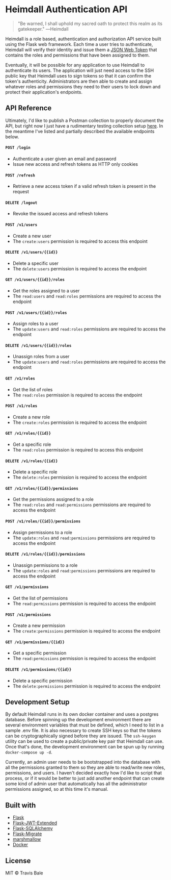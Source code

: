 # Heimdall Authentication API

> "Be warned, I shall uphold my sacred oath to protect this realm as its gatekeeper." ―Heimdall

Heimdall is a role based, authentication and authorization API service built using the Flask web framework. Each time a user tries to authenticate, Heimdall will verify their identity and issue them a [JSON Web Token](https://jwt.io/) that contains the roles and permissions that have been assigned to them.

Eventually, it will be possible for any application to use Heimdall to authenticate its users. The application will just need access to the SSH public key that Heimdall uses to sign tokens so that it can confirm the token's authenticity. Administrators are then able to create and assign whatever roles and permissions they need to their users to lock down and protect their application's endpoints.

## API Reference

Ultimately, I'd like to publish a Postman collection to properly document the API, but right now I just have a rudimentary testing collection setup [here](https://documenter.getpostman.com/view/4230650/TVYM5bhU). In the meantime I've listed and partially described the available endpoints below.

#### `POST /login`

- Authenticate a user given an email and password
- Issue new access and refresh tokens as HTTP only cookies

#### `POST /refresh`

- Retrieve a new access token if a valid refresh token is present in the request

#### `DELETE /logout`

- Revoke the issued access and refresh tokens

#### `POST /v1/users`

- Create a new user
- The `create:users` permission is required to access this endpoint

#### `DELETE /v1/users/{{id}}`

- Delete a specific user
- The `delete:users` permission is required to access the endpoint

#### `GET /v1/users/{{id}}/roles`

- Get the roles assigned to a user
- The `read:users` and `read:roles` permissions are required to access the endpoint

#### `POST /v1/users/{{id}}/roles`

- Assign roles to a user
- The `update:users` and `read:roles` permissions are required to access the endpoint

#### `DELETE /v1/users/{{id}}/roles`

- Unassign roles from a user
- The `update:users` and `read:roles` permissions are required to access the endpoint

#### `GET /v1/roles`

- Get the list of roles
- The `read:roles` permission is required to access the endpoint

#### `POST /v1/roles`

- Create a new role
- The `create:roles` permission is required to access the endpoint

#### `GET /v1/roles/{{id}}`

- Get a specific role
- The `read:roles` permission is required to access this endpoint

#### `DELETE /v1/roles/{{id}}`

- Delete a specific role
- The `delete:roles` permission is required to access the endpoint

#### `GET /v1/roles/{{id}}/permissions`

- Get the permissions assigned to a role
- The `read:roles` and `read:permissions` permissions are required to access the endpoint

#### `POST /v1/roles/{{id}}/permissions`

- Assign permissions to a role
- The `update:roles` and `read:permissions` permissions are required to access the endpoint

#### `DELETE /v1/roles/{{id}}/permissions`

- Unassign permissions to a role
- The `update:roles` and `read:permissions` permissions are required to access the endpoint

#### `GET /v1/permissions`

- Get the list of permissions
- The `read:permissions` permission is required to access the endpoint

#### `POST /v1/permissions`

- Create a new permission
- The `create:permissions` permission is required to access the endpoint

#### `GET /v1/permissions/{{id}}`

- Get a specific permission
- The `read:permissions` permission is required to access the endpoint

#### `DELETE /v1/permissions/{{id}}`

- Delete a specific permission
- The `delete:permissions` permission is required to access the endpoint

## Development Setup

By default Heimdall runs in its own docker container and uses a postgres database. Before spinning up the development environment there are several environment variables that must be defined, which I need to list in a sample .env file. It is also necessary to create SSH keys so that the tokens can be cryptographically signed before they are issued. The `ssh-keygen` utility can be used to create a public/private key pair that Heimdall can use. Once that's done, the development environment can be spun up by running `docker-compose up -d`.

Currently, an admin user needs to be bootstrapped into the database with all the permissions granted to them so they are able to read/write new roles, permissions, and users. I haven't decided exactly how I'd like to script that process, or if it would be better to just add another endpoint that can create some kind of admin user that automatically has all the administrator permissions assigned, so at this time it's manual.

## Built with

- [Flask](https://flask.palletsprojects.com/en/1.1.x/)
- [Flask-JWT-Extended](https://flask-jwt-extended.readthedocs.io/en/stable/)
- [Flask-SQLAlchemy](https://flask-sqlalchemy.palletsprojects.com/en/2.x/)
- [Flask-Migrate](https://flask-migrate.readthedocs.io/en/latest/)
- [marshmallow](https://marshmallow.readthedocs.io/en/stable/index.html)
- [Docker](https://www.docker.com/)

## License

MIT © Travis Bale
